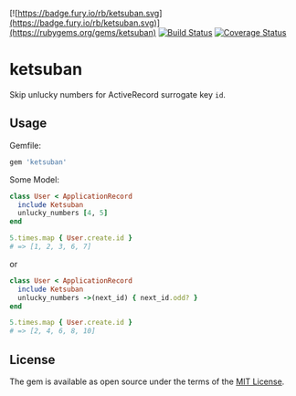 [![https://badge.fury.io/rb/ketsuban.svg](https://badge.fury.io/rb/ketsuban.svg)](https://rubygems.org/gems/ketsuban)
[![Build Status](https://travis-ci.org/oieioi/ketsuban.svg?branch=master)](https://travis-ci.org/oieioi/ketsuban)
[![Coverage Status](https://coveralls.io/repos/github/oieioi/ketsuban/badge.svg?branch=master)](https://coveralls.io/github/oieioi/ketsuban?branch=master)

# ketsuban

Skip unlucky numbers for ActiveRecord surrogate key `id`.

## Usage

Gemfile:

```ruby
gem 'ketsuban'
```

Some Model:

```ruby
class User < ApplicationRecord
  include Ketsuban
  unlucky_numbers [4, 5]
end

5.times.map { User.create.id }
# => [1, 2, 3, 6, 7]
```

or

```ruby
class User < ApplicationRecord
  include Ketsuban
  unlucky_numbers ->(next_id) { next_id.odd? }
end

5.times.map { User.create.id }
# => [2, 4, 6, 8, 10]
```

## License

The gem is available as open source under the terms of the [MIT License](https://opensource.org/licenses/MIT).
